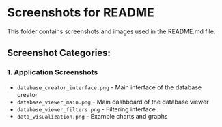 # Screenshots for README

This folder contains screenshots and images used in the README.md file.

## Screenshot Categories:

### 1. Application Screenshots
- `database_creator_interface.png` - Main interface of the database creator
- `database_viewer_main.png` - Main dashboard of the database viewer
- `database_viewer_filters.png` - Filtering interface
- `data_visualization.png` - Example charts and graphs




